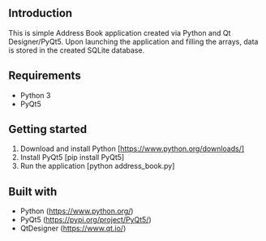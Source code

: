 ## Introduction

This is simple Address Book application created via Python and Qt Designer/PyQt5. Upon launching the application and filling the arrays, data is stored in the created SQLite database.

## Requirements
* Python 3
* PyQt5

## Getting started
1. Download and install Python [https://www.python.org/downloads/]
2. Install PyQt5 [pip install PyQt5]
3. Run the application [python address_book.py]

## Built with
* Python (https://www.python.org/)
* PyQt5 (https://pypi.org/project/PyQt5/)
* QtDesigner (https://www.qt.io/)

